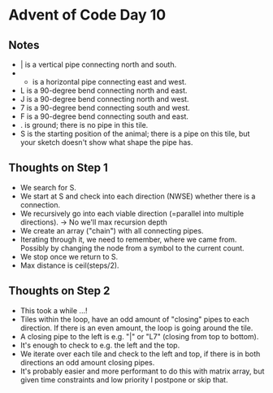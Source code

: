 # Advent of Code Day 10

## Notes

- | is a vertical pipe connecting north and south.
- - is a horizontal pipe connecting east and west.
- L is a 90-degree bend connecting north and east.
- J is a 90-degree bend connecting north and west.
- 7 is a 90-degree bend connecting south and west.
- F is a 90-degree bend connecting south and east.
- . is ground; there is no pipe in this tile.
- S is the starting position of the animal; there is a pipe on this tile, but your sketch doesn't show what shape the pipe has.

## Thoughts on Step 1

- We search for S.
- We start at S and check into each direction (NWSE) whether there is a connection.
- We recursively go into each viable direction (=parallel into multiple directions). -> No we'll max recursion depth
- We create an array ("chain") with all connecting pipes.
- Iterating through it, we need to remember, where we came from. Possibly by changing the node from a symbol to the current count.
- We stop once we return to S.
- Max distance is ceil(steps/2).

## Thoughts on Step 2

- This took a while ...!
- Tiles within the loop, have an odd amount of "closing" pipes to each direction. If there is an even amount, the loop is going around the tile.
- A closing pipe to the left is e.g. "|" or "L7" (closing from top to bottom).
- It's enough to check to e.g. the left and the top.
- We iterate over each tile and check to the left and top, if there is in both directions an odd amount closing pipes.
- It's probably easier and more performant to do this with matrix array, but given time constraints and low priority I postpone or skip that.
